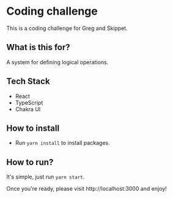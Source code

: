 # Coding challenge

This is a coding challenge for Greg and Skippet.

## What is this for?

A system for defining logical operations.

## Tech Stack

- React
- TypeScript
- Chakra UI

## How to install

- Run `yarn install` to install packages.

## How to run?

It's simple, just run `yarn start`.

Once you're ready, please visit http://localhost:3000 and enjoy!
